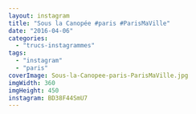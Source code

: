 ```yaml
---
layout: instagram
title: "Sous la Canopée #paris #ParisMaVille"
date: "2016-04-06"
categories: 
  - "trucs-instagrammes"
tags: 
  - "instagram"
  - "paris"
coverImage: Sous-la-Canopee-paris-ParisMaVille.jpg
imgWidth: 360
imgHeight: 450
instagram: BD38F44SmU7
---
```

